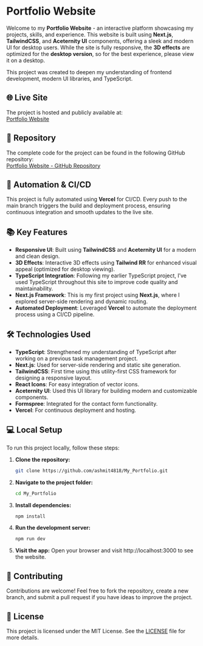 # Portfolio Website

Welcome to my **Portfolio Website** - an interactive platform showcasing my projects, skills, and experience. This website is built using **Next.js**, **TailwindCSS**, and **Aceternity UI** components, offering a sleek and modern UI for desktop users. While the site is fully responsive, the **3D effects**  are optimized for the **desktop version**, so for the best experience, please view it on a desktop.

This project was created to deepen my understanding of frontend development, modern UI libraries, and TypeScript.

## 🌐 Live Site
The project is hosted and publicly available at:  
[Portfolio Website](https://www.ashmitdev.site)

## 📂 Repository
The complete code for the project can be found in the following GitHub repository:  
[Portfolio Website - GitHub Repository](https://github.com/ashmit4818/My_Portfolio)

## 🚀 Automation & CI/CD
This project is fully automated using **Vercel** for CI/CD. Every push to the main branch triggers the build and deployment process, ensuring continuous integration and smooth updates to the live site.

## 📚 Key Features
- **Responsive UI**: Built using **TailwindCSS** and **Aceternity UI** for a modern and clean design.
- **3D Effects**: Interactive 3D effects using **Tailwind RR** for enhanced visual appeal (optimized for desktop viewing).
- **TypeScript Integration**: Following my earlier TypeScript project, I’ve used TypeScript throughout this site to improve code quality and maintainability.
- **Next.js Framework**: This is my first project using **Next.js**, where I explored server-side rendering and dynamic routing.
- **Automated Deployment**: Leveraged **Vercel** to automate the deployment process using a CI/CD pipeline.

## 🛠️ Technologies Used
- **TypeScript**: Strengthened my understanding of TypeScript after working on a previous task management project.
- **Next.js**: Used for server-side rendering and static site generation.
- **TailwindCSS**: First time using this utility-first CSS framework for designing a responsive layout.
- **React Icons**: For easy integration of vector icons.
- **Aceternity UI**: Used this UI library for building modern and customizable components.
- **Formspree**: Integrated for the contact form functionality.
- **Vercel**: For continuous deployment and hosting.

## 💻 Local Setup

To run this project locally, follow these steps:

1. **Clone the repository:**
   ```bash
   git clone https://github.com/ashmit4818/My_Portfolio.git
   ```
2. **Navigate to the project folder:**
    ```bash
   cd My_Portfolio
   ```
3. **Install dependencies:**
    ```bash
   npm install
   ```
4. **Run the development server:**
    ```bash
   npm run dev
   ```
5. **Visit the app:** Open your browser and visit http://localhost:3000 to see the website.

## 📝 Contributing
Contributions are welcome! Feel free to fork the repository, create a new branch, and submit a pull request if you have ideas to improve the project.

## 📜 License
This project is licensed under the MIT License. See the [LICENSE](https://github.com/ashmit4818/Portfolio_Website/blob/main/LICENSE) file for more details.
